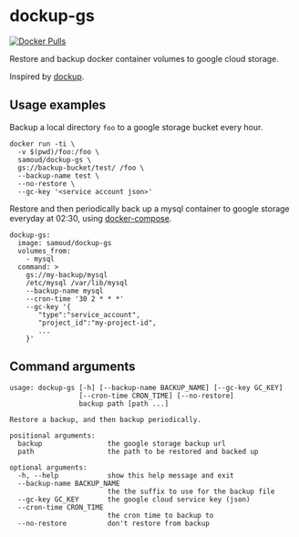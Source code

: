 
# dockup-gs

[![Docker Pulls](https://img.shields.io/docker/pulls/samoud/dockup-gs.svg)](https://hub.docker.com/r/samoud/dockup-gs/)

Restore and backup docker container volumes to google cloud storage.

Inspired by [dockup](https://github.com/tutumcloud/dockup).

## Usage examples

Backup a local directory `foo` to a google storage bucket every hour.

```
docker run -ti \
  -v $(pwd)/foo:/foo \
  samoud/dockup-gs \
  gs://backup-bucket/test/ /foo \
  --backup-name test \
  --no-restore \
  --gc-key '<service account json>'
```

Restore and then periodically back up a mysql container to google storage everyday at 02:30, using [docker-compose](https://docs.docker.com/compose/).

```
dockup-gs:
  image: samoud/dockup-gs
  volumes_from:
    - mysql
  command: >
    gs://my-backup/mysql
    /etc/mysql /var/lib/mysql
    --backup-name mysql
    --cron-time '30 2 * * *'
    --gc-key '{
       "type":"service_account",
       "project_id":"my-project-id",
       ...
    }'
```

## Command arguments

```
usage: dockup-gs [-h] [--backup-name BACKUP_NAME] [--gc-key GC_KEY]
                 [--cron-time CRON_TIME] [--no-restore]
                 backup path [path ...]

Restore a backup, and then backup periodically.

positional arguments:
  backup                the google storage backup url
  path                  the path to be restored and backed up

optional arguments:
  -h, --help            show this help message and exit
  --backup-name BACKUP_NAME
                        the the suffix to use for the backup file
  --gc-key GC_KEY       the google cloud service key (json)
  --cron-time CRON_TIME
                        the cron time to backup to
  --no-restore          don't restore from backup
```
